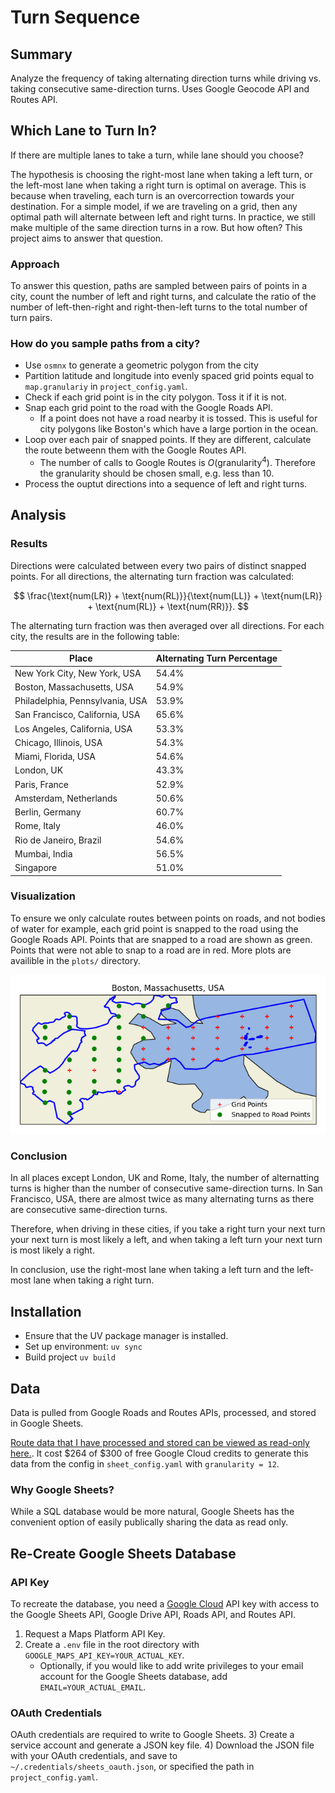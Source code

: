 # Turn Sequence

## Summary

Analyze the frequency of taking alternating direction turns while driving vs. taking consecutive same-direction turns. Uses Google Geocode API and Routes API.

## Which Lane to Turn In?

If there are multiple lanes to take a turn, while lane should you choose?

The hypothesis is choosing the right-most lane when taking a left turn, or the left-most lane when taking a right turn is optimal on average. This is because when traveling, each turn is an overcorrection towards your destination. For a simple model, if we are traveling on a grid, then any optimal path will alternate between left and right turns. In practice, we still make multiple of the same direction turns in a row. But how often? This project aims to answer that question.

### Approach

To answer this question, paths are sampled between pairs of points in a city, count the number of left and right turns, and calculate the ratio of the number of left-then-right and right-then-left turns to the total number of turn pairs.

### How do you sample paths from a city?

- Use `osmnx` to generate a geometric polygon from the city
- Partition latitude and longitude into evenly spaced grid points equal to `map.granulariy` in `project_config.yaml`.
- Check if each grid point is in the city polygon. Toss it if it is not.
- Snap each grid point to the road with the Google Roads API.
    - If a point does not have a road nearby it is tossed. This is useful for city polygons like Boston's which have a large portion in the ocean.
- Loop over each pair of snapped points. If they are different, calculate the route betweenn them with the Google Routes API.
    - The number of calls to Google Routes is $O(\text{granularity}^4)$. Therefore the granularity should be chosen small, e.g. less than 10.
- Process the ouptut directions into a sequence of left and right turns.

## Analysis

### Results

Directions were calculated between every two pairs of distinct snapped points. For all directions, the alternating turn fraction was calculated:

$$
\frac{\text{num(LR)} + \text{num(RL)}}{\text{num(LL)} + \text{num(LR)} + \text{num(RL)} + \text{num(RR)}}.
$$

The alternating turn fraction was then averaged over all directions. For each city, the results are in the following table:

| Place                           | Alternating Turn Percentage |
|---------------------------------|-----------------------------|
| New York City, New York, USA    | 54.4%                       |
| Boston, Massachusetts, USA      | 54.9%                       |
| Philadelphia, Pennsylvania, USA | 53.9%                       |
| San Francisco, California, USA  | 65.6%                       |
| Los Angeles, California, USA    | 53.3%                       |
| Chicago, Illinois, USA          | 54.3%                       |
| Miami, Florida, USA             | 54.6%                       |
| London, UK                      | 43.3%                       |
| Paris, France                   | 52.9%                       |
| Amsterdam, Netherlands          | 50.6%                       |
| Berlin, Germany                 | 60.7%                       |
| Rome, Italy                     | 46.0%                       |
| Rio de Janeiro, Brazil          | 54.6%                       |
| Mumbai, India                   | 56.5%                       |
| Singapore                       | 51.0%                       |

### Visualization

To ensure we only calculate routes between points on roads, and not bodies of water for example, each grid point is snapped to the road using the Google Roads API. Points that are snapped to a road are shown as green. Points that were not able to snap to a road are in red. More plots are availible in the `plots/` directory.

![Boston MA](plots/boston_massachusetts_usa.png)

### Conclusion

In all places except London, UK and Rome, Italy, the number of alternatting turns is higher than the number of consecutive same-direction turns. In San Francisco, USA, there are almost twice as many alternating turns as there are consecutive same-direction turns.

Therefore, when driving in these cities, if you take a right turn your next turn your next turn is most likely a left, and when taking a left turn your next turn is most likely a right.

In conclusion, use the right-most lane when taking a left turn and the left-most lane when taking a right turn.

## Installation

- Ensure that the UV package manager is installed.
- Set up environment: `uv sync`
- Build project `uv build`

## Data

Data is pulled from Google Roads and Routes APIs, processed, and stored in Google Sheets.

[Route data that I have processed and stored can be viewed as read-only here.](https://docs.google.com/spreadsheets/d/1-AbBNuG1uom7djGymecf2jKBZFztmmOv9t5yPM3L354/edit?gid=1705379481#gid=1705379481). It cost $264 of $300 of free Google Cloud credits to generate this data from the config in `sheet_config.yaml` with `granularity = 12`.

### Why Google Sheets?

While a SQL database would be more natural, Google Sheets has the convenient option of easily publically sharing the data as read only. 

## Re-Create Google Sheets Database

### API Key
To recreate the database, you need a [Google Cloud](https://console.cloud.google.com/) API key with access to the Google Sheets API, Google Drive API, Roads API, and Routes API.
1) Request a Maps Platform API Key.
2) Create a `.env` file in the root directory with `GOOGLE_MAPS_API_KEY=YOUR_ACTUAL_KEY`.
    - Optionally, if you would like to add write privileges to your email account for the Google Sheets database, add `EMAIL=YOUR_ACTUAL_EMAIL`.

### OAuth Credentials
OAuth credentials are required to write to Google Sheets.
3) Create a service account and generate a JSON key file.
4) Download the JSON file with your OAuth credentials, and save to `~/.credentials/sheets_oauth.json`, or specified the path in `project_config.yaml`.
